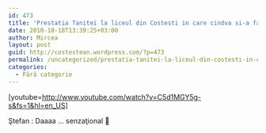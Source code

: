 ```yaml
---
id: 473
title: 'Prestatia Tanitei la liceul din Costesti in care cindva si-a facut studiile&#8230;'
date: 2010-10-18T13:39:25+03:00
author: Mircea
layout: post
guid: http://costestean.wordpress.com/?p=473
permalink: /uncategorized/prestatia-tanitei-la-liceul-din-costesti-in-care-cindva-si-a-facut-studiile/
categories:
  - Fără categorie
---
```

[youtube=http://www.youtube.com/watch?v=C5d1MGY5g-s&fs=1&hl=en_US]

Ştefan : Daaaa &#8230; senzaţional 🙂